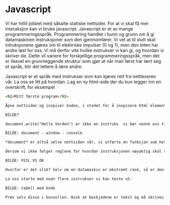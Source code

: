 # Javascript

Vi har hittil jobbet med såkalte statiske nettsider. For at vi skal få mer interaksjon kan vi bruke javascript. Javascript er et av mange programmeringsspråk. Programmering handler i bunn og grunn om å gi datamaskinen instruksjoner som den gjennomfører. Vi vet at til slutt skal intruksjonene gjøres om til elektriske impulser (0 og 1), men den biten har andre løst for oss. Vi må derfor vite hvilke instrukser vi kan gi, og hvordan vi skriver de. Dette vil variere for forskjellige programmeringsspråk, men det er likevel en grunnleggende struktur som gjør at når man først har lært seg et språk, blir det lettere å lære andre.

Javascript er et språk med instrukser som kan kjøres rett fra nettleseren vår. La oss se litt på hvordan. Lag en ny html-side der du kun legger inn en overskrift, for eksempel

```HTML
<h1>Mitt første program</h1>

Åpne nettsiden og inspiser koden, i stedet for å inspisere html elementene slik du er vant til, så kan du se etter fanen som heter konsoll (eller console). Her kan vi skrive programmerings-instrukser som nettleseren kan tolke og gjennomføre. La oss prøve, vi skriver følgende: *document.write("Hello World")* og trykker enter. Vi ser at instruksen vår endret overskriften om til teksten på nettsiden vår. 

BILDE?

document.write("Hello Verden") er ikke en instruks  vi bør venne oss til å bruke i noen stor grad (vi vil jo ikke at eksisterende innhold fra nettsiden skal forsvinne), men det er et godt eksempel prinsippene bak javascript. Bildet nedenfor viser oss hva vi forholder oss til:

BILDE: document - window - console

*document* er altså selve nettsiden vår, vi utførte en funksjon som heter *write* på nettsiden. Den har andre laget for oss og er innebygd i javascript. Vi brukte punktum for å koble funksjonen til dokumentet. Inne i parentesen skrev vi beskjeden som skulle skrives. Alle funksjoner må ha en parentes, selv når ikke skal ha noe argument i parentesen. I tillegg måtte vi skrive teksten vår med anførselstegn. 

Dersom vi ikke følger reglene for hvordan instruksjonen nøyaktig skal skrives, så vil den ikke fungere, prøv for eksempel å ta vekk anførselstegnene og se hva som skjer:

BILDE: FEIL VS OK

Hvorfor er det slik? Selv om en datamaskin er ekstremt rask, så er den ikke særlig smart. Det betyr at vi må gi veldig presise instruksjoner. For eksempel så må vi skille mellom tall og tekst. Tall kan man regne på, men ikke tekst. En maskin vet ikke forskjellen, så derfor legger vi all tekst i anførselstegn. Slike regler finnes det mange av, og det å sette seg inn i disse er en stor del av å lære seg programmering.

La oss starte med noen flere instrukser vi kan teste ut:

BILDE: tabell med kode

Prøv selv disse i konsollen. Husk at beskjedene er tekst og må skrives med anførselstegn
